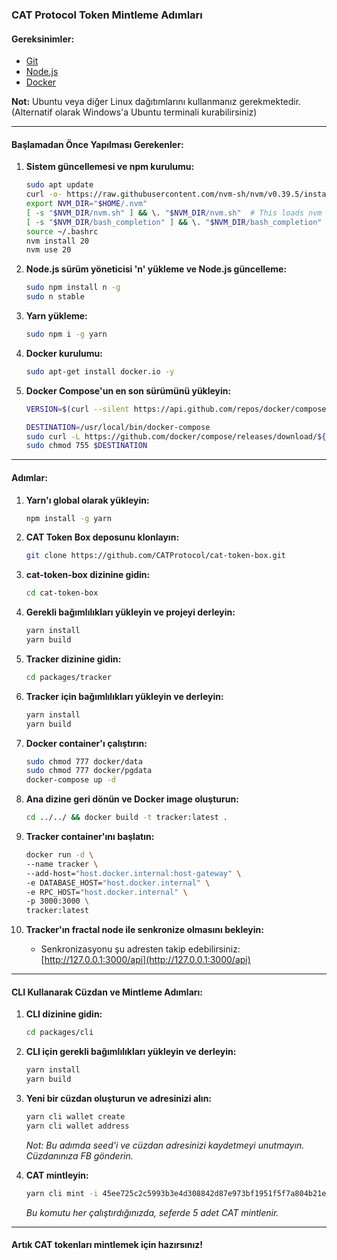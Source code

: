
### CAT Protocol Token Mintleme Adımları

#### Gereksinimler:
- [Git](https://git-scm.com/downloads)
- [Node.js](https://nodejs.org/en/download)
- [Docker](https://docker.com/products/docker-desktop)

**Not:** Ubuntu veya diğer Linux dağıtımlarını kullanmanız gerekmektedir. (Alternatif olarak Windows'a Ubuntu terminali kurabilirsiniz)

---

#### Başlamadan Önce Yapılması Gerekenler:

1. **Sistem güncellemesi ve npm kurulumu:**
   ```bash
   sudo apt update
   curl -o- https://raw.githubusercontent.com/nvm-sh/nvm/v0.39.5/install.sh | bash
   export NVM_DIR="$HOME/.nvm"
   [ -s "$NVM_DIR/nvm.sh" ] && \. "$NVM_DIR/nvm.sh"  # This loads nvm
   [ -s "$NVM_DIR/bash_completion" ] && \. "$NVM_DIR/bash_completion"  # This loads nvm bash_completion
   source ~/.bashrc
   nvm install 20
   nvm use 20
   ```

2. **Node.js sürüm yöneticisi 'n' yükleme ve Node.js güncelleme:**
   ```bash
   sudo npm install n -g
   sudo n stable
   ```

3. **Yarn yükleme:**
   ```bash
   sudo npm i -g yarn
   ```

4. **Docker kurulumu:**
   ```bash
   sudo apt-get install docker.io -y
   ```

5. **Docker Compose'un en son sürümünü yükleyin:**
   ```bash
   VERSION=$(curl --silent https://api.github.com/repos/docker/compose/releases/latest | grep -Po '"tag_name": "\K.*\d')

   DESTINATION=/usr/local/bin/docker-compose
   sudo curl -L https://github.com/docker/compose/releases/download/${VERSION}/docker-compose-$(uname -s)-$(uname -m) -o $DESTINATION
   sudo chmod 755 $DESTINATION
   ```

---

#### Adımlar:

1. **Yarn'ı global olarak yükleyin:**
   ```bash
   npm install -g yarn
   ```

2. **CAT Token Box deposunu klonlayın:**
   ```bash
   git clone https://github.com/CATProtocol/cat-token-box.git
   ```

3. **cat-token-box dizinine gidin:**
   ```bash
   cd cat-token-box
   ```

4. **Gerekli bağımlılıkları yükleyin ve projeyi derleyin:**
   ```bash
   yarn install
   yarn build
   ```

5. **Tracker dizinine gidin:**
   ```bash
   cd packages/tracker
   ```

6. **Tracker için bağımlılıkları yükleyin ve derleyin:**
   ```bash
   yarn install
   yarn build
   ```

7. **Docker container'ı çalıştırın:**
   ```bash
   sudo chmod 777 docker/data
   sudo chmod 777 docker/pgdata
   docker-compose up -d
   ```

8. **Ana dizine geri dönün ve Docker image oluşturun:**
   ```bash
   cd ../../ && docker build -t tracker:latest .
   ```

9. **Tracker container'ını başlatın:**
   ```bash
   docker run -d \
   --name tracker \
   --add-host="host.docker.internal:host-gateway" \
   -e DATABASE_HOST="host.docker.internal" \
   -e RPC_HOST="host.docker.internal" \
   -p 3000:3000 \
   tracker:latest
   ```

10. **Tracker'ın fractal node ile senkronize olmasını bekleyin:**
    - Senkronizasyonu şu adresten takip edebilirsiniz: [http://127.0.0.1:3000/api](http://127.0.0.1:3000/api)

---

#### CLI Kullanarak Cüzdan ve Mintleme Adımları:

1. **CLI dizinine gidin:**
   ```bash
   cd packages/cli
   ```

2. **CLI için gerekli bağımlılıkları yükleyin ve derleyin:**
   ```bash
   yarn install
   yarn build
   ```

3. **Yeni bir cüzdan oluşturun ve adresinizi alın:**
   ```bash
   yarn cli wallet create
   yarn cli wallet address
   ```
   *Not: Bu adımda seed'i ve cüzdan adresinizi kaydetmeyi unutmayın. Cüzdanınıza FB gönderin.*

4. **CAT mintleyin:**
   ```bash
   yarn cli mint -i 45ee725c2c5993b3e4d308842d87e973bf1951f5f7a804b21e4dd964ecd12d6b_0 5 --fee-rate 300
   ```

   *Bu komutu her çalıştırdığınızda, seferde 5 adet CAT mintlenir.*

---

#### Artık CAT tokenları mintlemek için hazırsınız!
